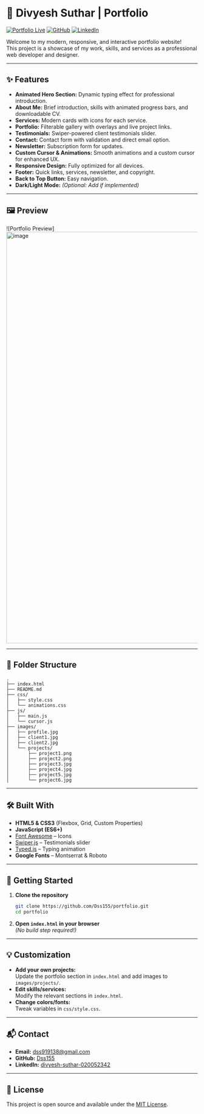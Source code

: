 # 🚀 Divyesh Suthar | Portfolio

[![Portfolio Live](https://img.shields.io/badge/Live%20Demo-Online-blue?style=for-the-badge&logo=google-chrome)](https://your-portfolio-demo-link.com)
[![GitHub](https://img.shields.io/github/followers/Dss155?label=Follow&style=for-the-badge)](https://github.com/Dss155)
[![LinkedIn](https://img.shields.io/badge/LinkedIn-Connect-blue?style=for-the-badge&logo=linkedin)](https://www.linkedin.com/in/divyesh-suthar-020052342)

Welcome to my modern, responsive, and interactive portfolio website!  
This project is a showcase of my work, skills, and services as a professional web developer and designer.

---

## ✨ Features

- **Animated Hero Section:** Dynamic typing effect for professional introduction.
- **About Me:** Brief introduction, skills with animated progress bars, and downloadable CV.
- **Services:** Modern cards with icons for each service.
- **Portfolio:** Filterable gallery with overlays and live project links.
- **Testimonials:** Swiper-powered client testimonials slider.
- **Contact:** Contact form with validation and direct email option.
- **Newsletter:** Subscription form for updates.
- **Custom Cursor & Animations:** Smooth animations and a custom cursor for enhanced UX.
- **Responsive Design:** Fully optimized for all devices.
- **Footer:** Quick links, services, newsletter, and copyright.
- **Back to Top Button:** Easy navigation.
- **Dark/Light Mode:** *(Optional: Add if implemented)*

---

## 🖼️ Preview

![Portfolio Preview]<img width="1920" height="1080" alt="image" src="https://github.com/user-attachments/assets/19a691ad-a548-4ce4-97dd-4b6a24b73a39" />


---

## 📂 Folder Structure

```
.
├── index.html
├── README.md
├── css/
│   ├── style.css
│   └── animations.css
├── js/
│   ├── main.js
│   └── cursor.js
├── images/
│   ├── profile.jpg
│   ├── client1.jpg
│   ├── client2.jpg
│   └── projects/
│       ├── project1.png
│       ├── project2.png
│       ├── project3.jpg
│       ├── project4.jpg
│       ├── project5.jpg
│       └── project6.jpg
```

---

## 🛠️ Built With

- **HTML5 & CSS3** (Flexbox, Grid, Custom Properties)
- **JavaScript (ES6+)**
- [Font Awesome](https://fontawesome.com/) – Icons
- [Swiper.js](https://swiperjs.com/) – Testimonials slider
- [Typed.js](https://mattboldt.com/demos/typed-js/) – Typing animation
- **Google Fonts** – Montserrat & Roboto

---

## 🚦 Getting Started

1. **Clone the repository**
   ```bash
   git clone https://github.com/Dss155/portfolio.git
   cd portfolio
   ```
2. **Open `index.html` in your browser**  
   *(No build step required!)*

---

## 💡 Customization

- **Add your own projects:**  
  Update the portfolio section in `index.html` and add images to `images/projects/`.
- **Edit skills/services:**  
  Modify the relevant sections in `index.html`.
- **Change colors/fonts:**  
  Tweak variables in `css/style.css`.

---

## 📬 Contact

- **Email:** dss919138@gmail.com
- **GitHub:** [Dss155](https://github.com/Dss155)
- **LinkedIn:** [divyesh-suthar-020052342](https://www.linkedin.com/in/divyesh-suthar-020052342)

---

## 📝 License

This project is open source and available under the [MIT License](LICENSE).
